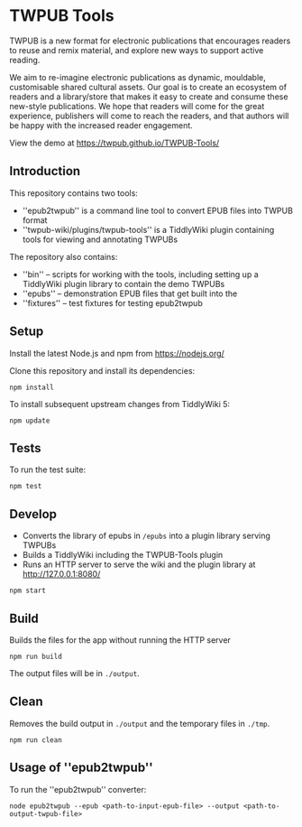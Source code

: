 # TWPUB Tools

TWPUB is a new format for electronic publications that encourages readers to reuse and remix material, and explore new ways to support active reading.

We aim to re-imagine electronic publications as dynamic, mouldable, customisable shared cultural assets. Our goal is to create an ecosystem of readers and a library/store that makes it easy to create and consume these new-style publications. We hope that readers will come for the great experience, publishers will come to reach the readers, and that authors will be happy with the increased reader engagement.

View the demo at https://twpub.github.io/TWPUB-Tools/

## Introduction

This repository contains two tools:

* ''epub2twpub'' is a command line tool to convert EPUB files into TWPUB format
* ''twpub-wiki/plugins/twpub-tools'' is a TiddlyWiki plugin containing tools for viewing and annotating TWPUBs

The repository also contains:

* ''bin'' – scripts for working with the tools, including setting up a TiddlyWiki plugin library to contain the demo TWPUBs
* ''epubs'' – demonstration EPUB files that get built into the 
* ''fixtures'' – test fixtures for testing epub2twpub

## Setup

Install the latest Node.js and npm from https://nodejs.org/

Clone this repository and install its dependencies:

```
npm install
```

To install subsequent upstream changes from TiddlyWiki 5:

```
npm update
```

## Tests

To run the test suite:

```
npm test
```

## Develop

* Converts the library of epubs in `/epubs` into a plugin library serving TWPUBs
* Builds a TiddlyWiki including the TWPUB-Tools plugin
* Runs an HTTP server to serve the wiki and the plugin library at http://127.0.0.1:8080/

```
npm start
```

## Build

Builds the files for the app without running the HTTP server

```
npm run build
```

The output files will be in `./output`.

## Clean

Removes the build output in `./output` and the temporary files in `./tmp`.

```
npm run clean
```

## Usage of ''epub2twpub''

To run the ''epub2twpub'' converter:

```
node epub2twpub --epub <path-to-input-epub-file> --output <path-to-output-twpub-file>
```
